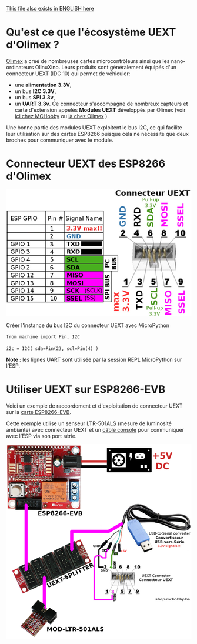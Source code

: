[This file also exists in ENGLISH here](readme_eng.md)

# Qu'est ce que l'écosystème UEXT  d'Olimex ?

[Olimex](https://www.olimex.com/) a créé de nombreuses cartes microcontrôleurs ainsi que les nano-ordinateurs OlinuXino. Leurs produits sont généralement équipés d'un connecteur UEXT (IDC 10) qui permet de véhiculer:
* une __alimentation 3.3V__,
* un bus __I2C 3.3V__,
* un bus __SPI 3.3v__,
* un __UART 3.3v__.
Ce connecteur s'accompagne de nombreux capteurs et carte d'extension appelés __Modules UEXT__ développés par Olimex (voir [ici chez MCHobby](https://shop.mchobby.be/fr/138-uext) ou [là chez Olimex](https://www.olimex.com/Products/Modules/) ).

Une bonne partie des modules UEXT exploitent le bus I2C, ce qui facilite leur utilisation sur des cartes ESP8266 puisque cela ne nécessite que deux broches pour communiquer avec le module.

# Connecteur UEXT des ESP8266 d'Olimex
![Connecteur UEXT sur les ESP8266 d'Olimex](ESP8266-EVB-UEXT.jpg)

Créer l'instance du bus I2C du connecteur UEXT avec MicroPython

```
from machine import Pin, I2C

i2c = I2C( sda=Pin(2), scl=Pin(4) )
```

__Note :__ les lignes UART sont utilisée par la session REPL  MicroPython sur l'ESP.

# Utiliser UEXT sur ESP8266-EVB
Voici un exemple de raccordement et d'exploitation de connecteur UEXT sur la [carte ESP8266-EVB](https://shop.mchobby.be/fr/esp8266-esp32-wifi-iot/668-module-wifi-esp8266-carte-d-evaluation-3232100006683-olimex.html).

Cette exemple utilise un senseur LTR-501ALS (mesure de luminosité ambiante) avec connecteur UEXT et un [câble console](https://shop.mchobby.be/fr/raspberry-pi-3/144-cable-usb-vers-ttl-serie-3232100001442.html) pour communiquer avec l'ESP via son port série.

![Exploiter le connecteur UEXT](mod-ltr-wiring.png)
